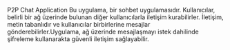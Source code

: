 P2P Chat Application
Bu uygulama, bir sohbet uygulamasıdır. Kullanıcılar, belirli bir ağ üzerinde bulunan diğer kullanıcılarla iletişim kurabilirler. İletişim, metin tabanlıdır ve kullanıcılar birbirlerine mesajlar gönderebilirler.Uygulama, ağ üzerinde mesajlaşmayı istek dahilinde şifreleme kullanarakta güvenli iletişim sağlayabilir.
